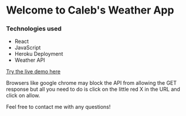 # Welcome to Caleb's Weather App

### Technologies used
- React
- JavaScript
- Heroku Deployment
- Weather API

[Try the live demo here](https://caleb-city-weather.herokuapp.com/)

Browsers like google chrome may block the API from allowing the GET response but all you need to do is click on the little red X in the URL and click on allow.

Feel free to contact me with any questions!
